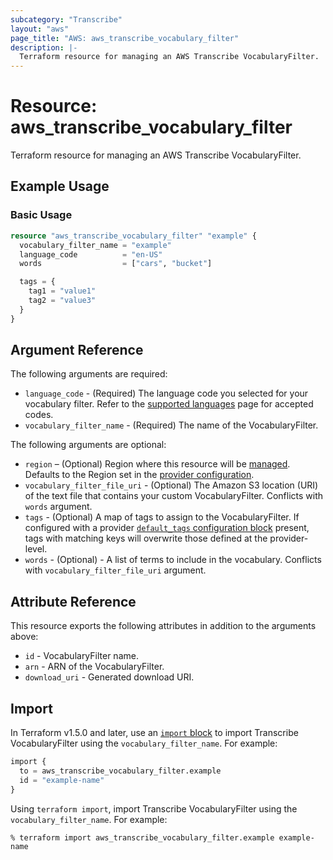 ```yaml
---
subcategory: "Transcribe"
layout: "aws"
page_title: "AWS: aws_transcribe_vocabulary_filter"
description: |-
  Terraform resource for managing an AWS Transcribe VocabularyFilter.
---
```


# Resource: aws_transcribe_vocabulary_filter

Terraform resource for managing an AWS Transcribe VocabularyFilter.

## Example Usage

### Basic Usage

```terraform
resource "aws_transcribe_vocabulary_filter" "example" {
  vocabulary_filter_name = "example"
  language_code          = "en-US"
  words                  = ["cars", "bucket"]

  tags = {
    tag1 = "value1"
    tag2 = "value3"
  }
}
```

## Argument Reference

The following arguments are required:

* `language_code` - (Required) The language code you selected for your vocabulary filter. Refer to the [supported languages](https://docs.aws.amazon.com/transcribe/latest/dg/supported-languages.html) page for accepted codes.
* `vocabulary_filter_name` - (Required) The name of the VocabularyFilter.

The following arguments are optional:

* `region` – (Optional) Region where this resource will be [managed](https://docs.aws.amazon.com/general/latest/gr/rande.html#regional-endpoints). Defaults to the Region set in the [provider configuration](https://registry.terraform.io/providers/hashicorp/aws/latest/docs#aws-configuration-reference).
* `vocabulary_filter_file_uri` - (Optional) The Amazon S3 location (URI) of the text file that contains your custom VocabularyFilter. Conflicts with `words` argument.
* `tags` - (Optional) A map of tags to assign to the VocabularyFilter. If configured with a provider [`default_tags` configuration block](https://registry.terraform.io/providers/hashicorp/aws/latest/docs#default_tags-configuration-block) present, tags with matching keys will overwrite those defined at the provider-level.
* `words` - (Optional) - A list of terms to include in the vocabulary. Conflicts with `vocabulary_filter_file_uri` argument.

## Attribute Reference

This resource exports the following attributes in addition to the arguments above:

* `id` - VocabularyFilter name.
* `arn` - ARN of the VocabularyFilter.
* `download_uri` - Generated download URI.

## Import

In Terraform v1.5.0 and later, use an [`import` block](https://developer.hashicorp.com/terraform/language/import) to import Transcribe VocabularyFilter using the `vocabulary_filter_name`. For example:

```terraform
import {
  to = aws_transcribe_vocabulary_filter.example
  id = "example-name"
}
```

Using `terraform import`, import Transcribe VocabularyFilter using the `vocabulary_filter_name`. For example:

```console
% terraform import aws_transcribe_vocabulary_filter.example example-name
```
